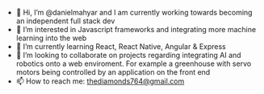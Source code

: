 - 👋 Hi, I’m @danielmahyar and I am currently working towards becoming an independent full stack dev
- 👀 I’m interested in Javascript frameworks and integrating more machine learning into the web
- 🌱 I’m currently learning React, React Native, Angular & Express
- 💞️ I’m looking to collaborate on projects regarding integrating AI and robotics onto a web enviroment. For example a greenhouse with servo motors being controlled by an application on the front end
- 📫 How to reach me:
thediamonds764@gmail.com

<!---
danielmahyar/danielmahyar is a ✨ special ✨ repository because its `README.md` (this file) appears on your GitHub profile.
You can click the Preview link to take a look at your changes.
--->
